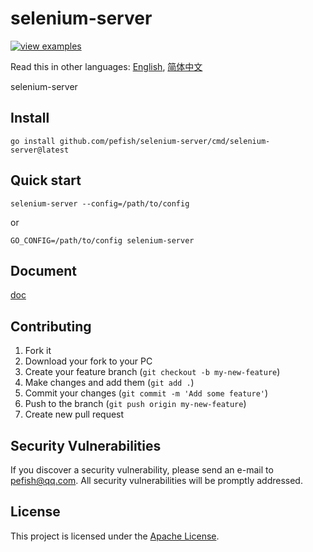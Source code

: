 # selenium-server

[![view examples](https://img.shields.io/badge/learn%20by-examples-0C8EC5.svg?style=for-the-badge&logo=go)](https://github.com/pefish/selenium-server)

Read this in other languages: [English](README.md), [简体中文](README_zh-cn.md)

selenium-server

## Install

```
go install github.com/pefish/selenium-server/cmd/selenium-server@latest
```

## Quick start

```shell script
selenium-server --config=/path/to/config
```

or

```shell script
GO_CONFIG=/path/to/config selenium-server
```

## Document

[doc](https://godoc.org/github.com/pefish/selenium-server)

## Contributing

1. Fork it
2. Download your fork to your PC
3. Create your feature branch (`git checkout -b my-new-feature`)
4. Make changes and add them (`git add .`)
5. Commit your changes (`git commit -m 'Add some feature'`)
6. Push to the branch (`git push origin my-new-feature`)
7. Create new pull request

## Security Vulnerabilities

If you discover a security vulnerability, please send an e-mail to [pefish@qq.com](mailto:pefish@qq.com). All security vulnerabilities will be promptly addressed.

## License

This project is licensed under the [Apache License](LICENSE).
